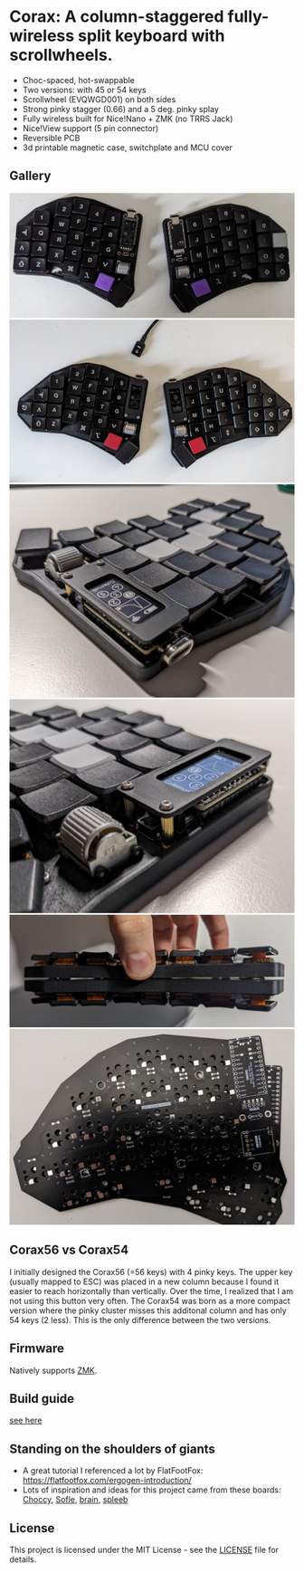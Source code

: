 # Corax: A column-staggered fully-wireless split keyboard with scrollwheels.

- Choc-spaced, hot-swappable
- Two versions: with 45 or 54 keys
- Scrollwheel (EVQWGD001) on both sides
- Strong pinky stagger (0.66) and a 5 deg. pinky splay
- Fully wireless built for Nice!Nano + ZMK (no TRRS Jack)
- Nice!View support (5 pin connector)
- Reversible PCB
- 3d printable magnetic case, switchplate and MCU cover 

## Gallery

![corax54](./images/corax54.jpg)
![corax56](./images/corax56.jpg)
![mcu1](./images/mcu1.jpg)
![mcu2](./images/mcu2.jpg)
![case](./images/magnetic_case.jpg)
![pcb](./images/pcb.jpg)

## Corax56 vs Corax54

I initially designed the Corax56 (=56 keys) with 4 pinky keys. The upper key (usually mapped to ESC) was placed in a new column because I found it easier to reach horizontally than vertically.
Over the time, I realized that I am not using this button very often. The Corax54 was born as a more compact version where the pinky cluster misses this additonal column and has only 54 keys (2 less). This is the only difference between the two versions.

## Firmware

Natively supports [ZMK](https://zmk.dev/).

## Build guide

[see here](./docs/BuildGuide.md)

## Standing on the shoulders of giants

- A great tutorial I referenced a lot by FlatFootFox: https://flatfootfox.com/ergogen-introduction/
- Lots of inspiration and ideas for this project came from these boards: [Choccy](https://github.com/sprengboard/choccy), [Sofle](https://github.com/josefadamcik/SofleKeyboard), [brain](https://github.com/Wesztman/brain), [spleeb](https://github.com/chrishoage/spleeb)

## License

This project is licensed under the MIT License - see the [LICENSE](LICENSE) file for details.
